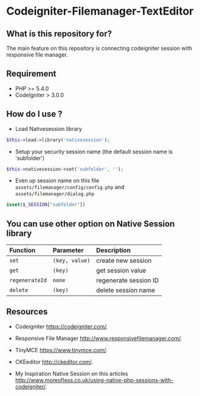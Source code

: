 # Codeigniter-Filemanager-TextEditor #

## **What is this repository for?** ##
The main feature on this repository is connecting codeigniter session with responsive file manager.

## **Requirement** ##
* PHP >= 5.4.0
* CodeIgniter > 3.0.0

## **How do I use ?** ##
* Load Nativesession library
````php
$this->load->library('nativesession');
````
* Setup your security session name (the default session name is 'subfolder')
````php
$this->nativesession->set('subfolder', '');
````
* Even up session name on this file `assets/filemanager/config/config.php` and `assets/filemanager/dialog.php`
````php
isset($_SESSION["subfolder"])
````

## **You can use other option on Native Session library** ##
| Function             | Parameter      | Description               |
| :------------------- | :------------- | :------------------------ |
| `set`                | `(key, value)` | create new session        |
| `get`                | `(key)`        | get session value         |
| `regenerateId`       | `none`         | regenerate session ID     |
| `delete`             | `(key)`        | delete session name       |

## **Resources** ##
* Codeigniter
  https://codeigniter.com/.

* Responsive File Manager
  http://www.responsivefilemanager.com/.

* TinyMCE
  https://www.tinymce.com/.
  
* CKEeditor
  http://ckeditor.com/.
  
* My Inspiration Native Session on this articles
  http://www.moreofless.co.uk/using-native-php-sessions-with-codeigniter/.
